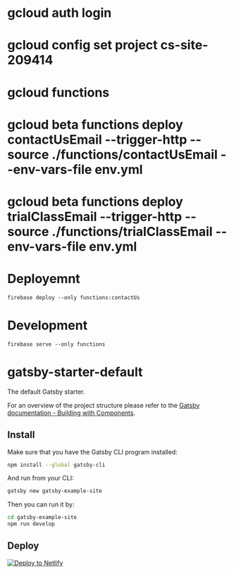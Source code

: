 # gcloud auth login
# gcloud config set project cs-site-209414
# gcloud functions
# gcloud beta functions deploy contactUsEmail --trigger-http --source ./functions/contactUsEmail --env-vars-file env.yml
# gcloud beta functions deploy trialClassEmail --trigger-http --source ./functions/trialClassEmail --env-vars-file env.yml

# Deployemnt
`firebase deploy --only functions:contactUs`

# Development
`firebase serve --only functions`


# gatsby-starter-default
The default Gatsby starter.

For an overview of the project structure please refer to the [Gatsby documentation - Building with Components](https://www.gatsbyjs.org/docs/building-with-components/).

## Install

Make sure that you have the Gatsby CLI program installed:
```sh
npm install --global gatsby-cli
```

And run from your CLI:
```sh
gatsby new gatsby-example-site
```

Then you can run it by:
```sh
cd gatsby-example-site
npm run develop
```

## Deploy

[![Deploy to Netlify](https://www.netlify.com/img/deploy/button.svg)](https://app.netlify.com/start/deploy?repository=https://github.com/gatsbyjs/gatsby-starter-default)
